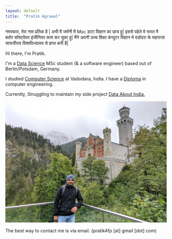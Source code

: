 ```yaml
---
layout: default
title:  "Pratik Agrawal"
---
```


नमस्कार, मेरा नाम प्रतिक है | अभी मै जर्मनी मै Msc डाटा विज्ञान का छात्र हु| इससे पहेले मे भारत मै बतोर सॉफ्टवेयर इंजीनियर काम कर चुका हु|
मैंने अपनी उच्च शिक्षा कंप्युटर विज्ञान मे वडोदरा के महाराजा सायजीराव विश्वविध्यालय से प्राप्त करी है|


Hi there, I'm Pratik.
  
I'm a [Data Science](https://www.uni-potsdam.de/en/university-of-potsdam) MSc student (& a software engineer) based out of Berlin/Potsdam, Germany. 

I studied [Computer Science](http://www.msubaroda.ac.in) at Vadodara, India. I have a [Diploma](http://www.nirmauni.ac.in) in computer engineering.

Currently, Struggling to maintain my side project [Data About India.](http://dataaboutindia.wordpress.com/)

![me](images/pa.jpg)



The best way to contact me is via email. (pratik4fp [at] gmail [dot] com) 




